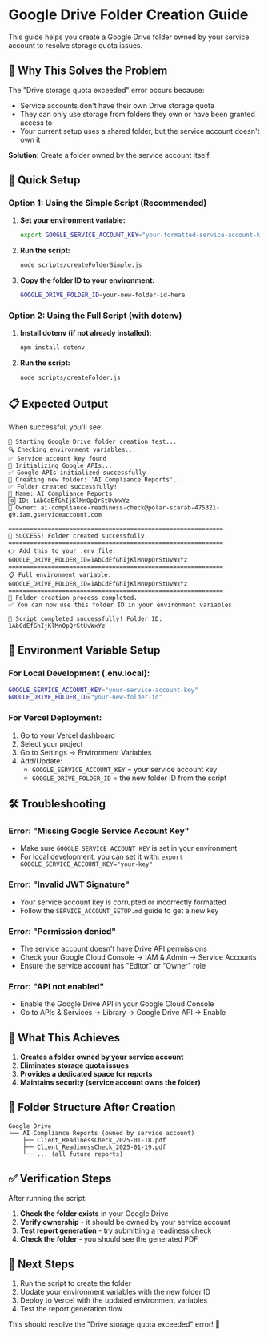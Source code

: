 # Google Drive Folder Creation Guide

This guide helps you create a Google Drive folder owned by your service account to resolve storage quota issues.

## 🎯 **Why This Solves the Problem**

The "Drive storage quota exceeded" error occurs because:
- Service accounts don't have their own Drive storage quota
- They can only use storage from folders they own or have been granted access to
- Your current setup uses a shared folder, but the service account doesn't own it

**Solution**: Create a folder owned by the service account itself.

## 🚀 **Quick Setup**

### **Option 1: Using the Simple Script (Recommended)**

1. **Set your environment variable:**
   ```bash
   export GOOGLE_SERVICE_ACCOUNT_KEY="your-formatted-service-account-key-here"
   ```

2. **Run the script:**
   ```bash
   node scripts/createFolderSimple.js
   ```

3. **Copy the folder ID to your environment:**
   ```bash
   GOOGLE_DRIVE_FOLDER_ID=your-new-folder-id-here
   ```

### **Option 2: Using the Full Script (with dotenv)**

1. **Install dotenv (if not already installed):**
   ```bash
   npm install dotenv
   ```

2. **Run the script:**
   ```bash
   node scripts/createFolder.js
   ```

## 📋 **Expected Output**

When successful, you'll see:

```
🚀 Starting Google Drive folder creation test...
🔍 Checking environment variables...
✅ Service account key found
🔑 Initializing Google APIs...
✅ Google APIs initialized successfully
📁 Creating new folder: 'AI Compliance Reports'...
✅ Folder created successfully!
📁 Name: AI Compliance Reports
🆔 ID: 1AbCdEfGhIjKlMnOpQrStUvWxYz
👤 Owner: ai-compliance-readiness-check@polar-scarab-475321-g9.iam.gserviceaccount.com

============================================================
🎯 SUCCESS! Folder created successfully
============================================================
👉 Add this to your .env file:
GOOGLE_DRIVE_FOLDER_ID=1AbCdEfGhIjKlMnOpQrStUvWxYz
============================================================
📋 Full environment variable:
GOOGLE_DRIVE_FOLDER_ID=1AbCdEfGhIjKlMnOpQrStUvWxYz
============================================================
🎯 Folder creation process completed.
✅ You can now use this folder ID in your environment variables

🎉 Script completed successfully! Folder ID: 1AbCdEfGhIjKlMnOpQrStUvWxYz
```

## 🔧 **Environment Variable Setup**

### **For Local Development (.env.local):**
```bash
GOOGLE_SERVICE_ACCOUNT_KEY="your-service-account-key"
GOOGLE_DRIVE_FOLDER_ID="your-new-folder-id"
```

### **For Vercel Deployment:**
1. Go to your Vercel dashboard
2. Select your project
3. Go to Settings → Environment Variables
4. Add/Update:
   - `GOOGLE_SERVICE_ACCOUNT_KEY` = your service account key
   - `GOOGLE_DRIVE_FOLDER_ID` = the new folder ID from the script

## 🛠️ **Troubleshooting**

### **Error: "Missing Google Service Account Key"**
- Make sure `GOOGLE_SERVICE_ACCOUNT_KEY` is set in your environment
- For local development, you can set it with: `export GOOGLE_SERVICE_ACCOUNT_KEY="your-key"`

### **Error: "Invalid JWT Signature"**
- Your service account key is corrupted or incorrectly formatted
- Follow the `SERVICE_ACCOUNT_SETUP.md` guide to get a new key

### **Error: "Permission denied"**
- The service account doesn't have Drive API permissions
- Check your Google Cloud Console → IAM & Admin → Service Accounts
- Ensure the service account has "Editor" or "Owner" role

### **Error: "API not enabled"**
- Enable the Google Drive API in your Google Cloud Console
- Go to APIs & Services → Library → Google Drive API → Enable

## 🎯 **What This Achieves**

1. **Creates a folder owned by your service account**
2. **Eliminates storage quota issues**
3. **Provides a dedicated space for reports**
4. **Maintains security (service account owns the folder)**

## 📁 **Folder Structure After Creation**

```
Google Drive
└── AI Compliance Reports (owned by service account)
    ├── Client_ReadinessCheck_2025-01-18.pdf
    ├── Client_ReadinessCheck_2025-01-19.pdf
    └── ... (all future reports)
```

## ✅ **Verification Steps**

After running the script:

1. **Check the folder exists** in your Google Drive
2. **Verify ownership** - it should be owned by your service account
3. **Test report generation** - try submitting a readiness check
4. **Check the folder** - you should see the generated PDF

## 🔄 **Next Steps**

1. Run the script to create the folder
2. Update your environment variables with the new folder ID
3. Deploy to Vercel with the updated environment variables
4. Test the report generation flow

This should resolve the "Drive storage quota exceeded" error! 🎉
